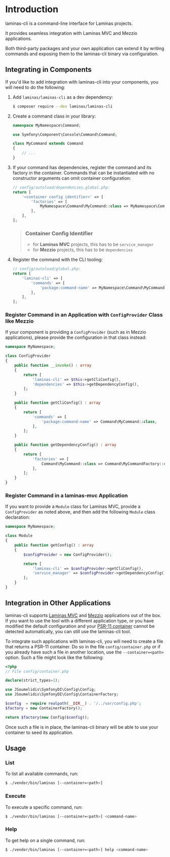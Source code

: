 # Introduction

laminas-cli is a command-line interface for Laminas projects.

It provides seamless integration with Laminas MVC and Mezzio applications.

Both third-party packages and your own application can extend it by writing
commands and exposing them to the laminas-cli binary via configuration.

## Integrating in Components

If you'd like to add integration with laminas-cli into your components,
you will need to do the following:

1. Add `laminas/laminas-cli` as a dev dependency:

    ```bash
    $ composer require --dev laminas/laminas-cli
    ```

2. Create a command class in your library:

    ```php
    namespace MyNamespace\Command;
    
    use Symfony\Component\Console\Command\Command;
    
    class MyCommand extends Command
    {
        // ...
    }
    ```

3. If your command has dependencies, register the command and its factory in the
   container. Commands that can be instantiated with no constructor arguments
   can omit container configuration:

    ```php
    // config/autoload/dependencies.global.php:
    return [
        '<container config identifier>' => [
            'factories' => [
                MyNamespace\Command\MyCommand::class => MyNamespace\Command\MyCommandFactory::class,
            ],
        ],
    ];
    ```

    > ### Container Config Identifier
    >
    > - for **Laminas MVC** projects, this has to be `service_manager`
    > - for **Mezzio** projects, this has to be `dependencies`

4. Register the command with the CLI tooling:

    ```php
    // config/autoload/global.php:
    return [
        'laminas-cli' => [
            'commands' => [
                'package:command-name' => MyNamespace\Command\MyCommand::class,
            ],
        ],
    ];
    ```

### Register Command in an Application with `ConfigProvider` Class like Mezzio

If your component is providing a `ConfigProvider` (such as in Mezzio
applications), please provide the configuration in that class instead:

```php
namespace MyNamespace;

class ConfigProvider
{
    public function __invoke() : array
    {
        return [
            'laminas-cli' => $this->getCliConfig(),
            'dependencies' => $this->getDependencyConfig(),
        ];
    }

    public function getCliConfig() : array
    {
        return [
            'commands' => [
                'package:command-name' => Command\MyCommand::class,
            ],
        ];
    }

    public function getDependencyConfig() : array
    {
        return [
            'factories' => [
                Command\MyCommand::class => Command\MyCommandFactory::class,
            ],
        ];
    }
}
```

### Register Command in a laminas-mvc Application

If you want to provide a `Module` class for Laminas MVC, provide a
`ConfigProvider` as noted above, and then add the following `Module` class
declaration:

```php
namespace MyNamespace;

class Module
{
    public function getConfig() : array
    {
        $configProvider = new ConfigProvider();

        return [
            'laminas-cli' => $configProvider->getCliConfig(),
            'service_manager' => $configProvider->getDependencyConfig(),
        ];
    }
}
```

## Integration in Other Applications

laminas-cli supports [Laminas MVC](https://github.com/laminas/laminas-mvc-skeleton)
and [Mezzio](https://github.com/mezzio/mezzio-skeleton) applications out of the box.
If you want to use the tool with a different application type, or you have modified
the default configuration and your [PSR-11 container](https://www.php-fig.org/psr/psr-11)
cannot be detected automatically, you can still use the laminas-cli tool.

To integrate such applications with laminas-cli, you will need to create a file
that returns a PSR-11 container.
Do so in the file `config/container.php` or if you already have such a file in another location, use the `--container=<path>` option.
Such a file might look like the following:

```php
<?php
// File config/container.php

declare(strict_types=1);

use JSoumelidis\SymfonyDI\Config\Config;
use JSoumelidis\SymfonyDI\Config\ContainerFactory;

$config  = require realpath(__DIR__) . '/../var/config.php';
$factory = new ContainerFactory();

return $factory(new Config($config));
```

Once such a file is in place, the laminas-cli binary will be able to use your
container to seed its application.

## Usage

### List

To list all available commands, run:

```bash
$ ./vendor/bin/laminas [--container=<path>]
```

### Execute

To execute a specific command, run:

```bash
$ ./vendor/bin/laminas [--container=<path>] <command-name>
```

### Help

To get help on a single command, run:

```bash
$ ./vendor/bin/laminas [--container=<path>] help <command-name>
```
